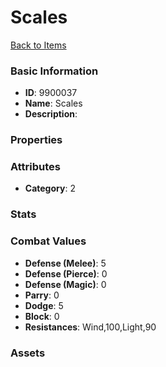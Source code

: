 # Scales



[Back to Items](../items.md)

### Basic Information

- **ID**: 9900037
- **Name**: Scales
- **Description**: 

### Properties


### Attributes

- **Category**: 2

### Stats


### Combat Values

- **Defense (Melee)**: 5
- **Defense (Pierce)**: 0
- **Defense (Magic)**: 0
- **Parry**: 0
- **Dodge**: 5
- **Block**: 0
- **Resistances**: Wind,100,Light,90

### Assets


